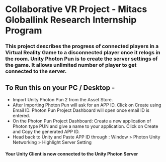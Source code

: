 # Collaborative VR Project - Mitacs Globallink Research Internship Program

### This project describes the progress of connected players in a Virtual Reality Game to a disconnected player once it relogs in the room. Unity Photon Pun is to create the server settings of the game. It allows unlimited number of player to get connected to the server. 

## To Run this on your PC / Desktop - 
* Import Unity Photon Pun 2 from the Asset Store. 
* After Importing Photon Pun will ask for an APP ID. Click on Create using Email ID. Photon Pun Project Dashboard will open once email ID is entered. 
* On the Photon Pun Project Dashboard: Create a new application of Photon type PUN and give a name to your application. Click on Create and Copy the generated APP ID.
* Head back to Unity and Paste APP ID through : Window > Photon Unity Networking > Highlight Server Setting
#### Your Unity Client is now connected to the Unity Photon Server
